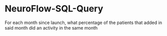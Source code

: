 # NeuroFlow-SQL-Query
For each month since launch, what percentage of the patients that added in said month did an activity in the same month
